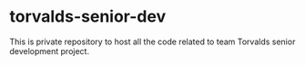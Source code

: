 # torvalds-senior-dev
This is private repository to host all the code related to team Torvalds senior development project.
